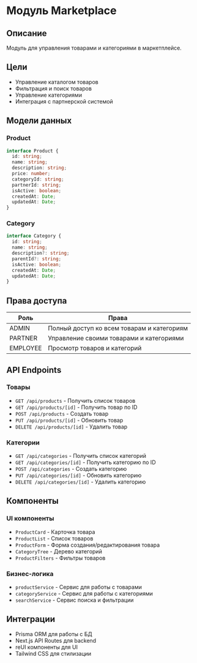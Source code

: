 # Модуль Marketplace

## Описание
Модуль для управления товарами и категориями в маркетплейсе.

## Цели
- Управление каталогом товаров
- Фильтрация и поиск товаров
- Управление категориями
- Интеграция с партнерской системой

## Модели данных

### Product
```typescript
interface Product {
  id: string;
  name: string;
  description: string;
  price: number;
  categoryId: string;
  partnerId: string;
  isActive: boolean;
  createdAt: Date;
  updatedAt: Date;
}
```

### Category
```typescript
interface Category {
  id: string;
  name: string;
  description?: string;
  parentId?: string;
  isActive: boolean;
  createdAt: Date;
  updatedAt: Date;
}
```

## Права доступа

| Роль | Права |
|------|-------|
| ADMIN | Полный доступ ко всем товарам и категориям |
| PARTNER | Управление своими товарами и категориями |
| EMPLOYEE | Просмотр товаров и категорий |

## API Endpoints

### Товары
- `GET /api/products` - Получить список товаров
- `GET /api/products/[id]` - Получить товар по ID
- `POST /api/products` - Создать товар
- `PUT /api/products/[id]` - Обновить товар
- `DELETE /api/products/[id]` - Удалить товар

### Категории
- `GET /api/categories` - Получить список категорий
- `GET /api/categories/[id]` - Получить категорию по ID
- `POST /api/categories` - Создать категорию
- `PUT /api/categories/[id]` - Обновить категорию
- `DELETE /api/categories/[id]` - Удалить категорию

## Компоненты

### UI компоненты
- `ProductCard` - Карточка товара
- `ProductList` - Список товаров
- `ProductForm` - Форма создания/редактирования товара
- `CategoryTree` - Дерево категорий
- `ProductFilters` - Фильтры товаров

### Бизнес-логика
- `productService` - Сервис для работы с товарами
- `categoryService` - Сервис для работы с категориями
- `searchService` - Сервис поиска и фильтрации

## Интеграции
- Prisma ORM для работы с БД
- Next.js API Routes для backend
- reUI компоненты для UI
- Tailwind CSS для стилизации
